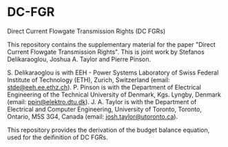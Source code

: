 # DC-FGR
Direct Current Flowgate Transmission Rights (DC FGRs)

This repository contains the supplementary material for the paper "Direct Current Flowgate Transmission Rights". This is joint work by Stefanos Delikaraoglou, Joshua A. Taylor and Pierre Pinson.

S. Delikaraoglou is with EEH - Power Systems Laboratory of Swiss Federal Institute of Technology (ETH), Zurich, Switzerland (email: stde@eeh.ee.ethz.ch). P. Pinson is with the Department of Electrical Engineering of the Technical University of Denmark, Kgs. Lyngby, Denmark (email: ppin@elektro.dtu.dk). J. A. Taylor is with the Department of Electrical and Computer Engineering, University of Toronto, Toronto, Ontario, M5S 3G4, Canada (email: josh.taylor@utoronto.ca).

This repository provides the derivation of the budget balance equation, used for the deifinition of DC FGRs.
